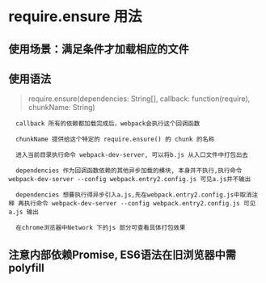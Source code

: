 # require.ensure 用法

## 使用场景：满足条件才加载相应的文件

## 使用语法
> require.ensure(dependencies: String[], callback: function(require), chunkName: String)

```
  callback 所有的依赖都加载完成后，webpack会执行这个回调函数

  chunkName 提供给这个特定的 require.ensure() 的 chunk 的名称

  进入当前目录执行命令 webpack-dev-server, 可以将b.js 从入口文件中打包出去

  dependencies 作为回调函数依赖的其他异步加载的模块, 本身并不执行,执行命令 webpack-dev-server --config webpack.entry2.config.js 可见a.js并不输出

  dependencies 想要执行得异步引入a.js,先在webpack.entry2.config.js中取消注释 再执行命令 webpack-dev-server --config webpack.entry2.config.js 可见 a.js 输出

  在chrome浏览器中Network 下的js 部分可查看具体打包效果
```

## 注意内部依赖Promise, ES6语法在旧浏览器中需polyfill